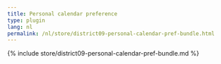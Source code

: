 ```yaml
---
title: Personal calendar preference
type: plugin
lang: nl
permalink: /nl/store/district09-personal-calendar-pref-bundle.html
---
```


{% include store/district09-personal-calendar-pref-bundle.md %}
